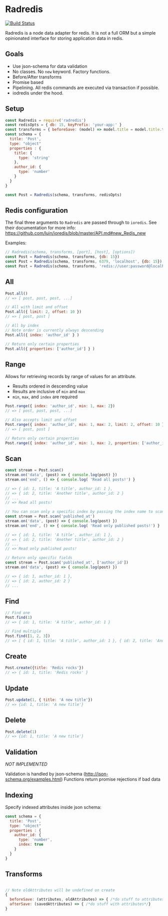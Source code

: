 # Radredis

[![Build Status](https://travis-ci.org/bustlelabs/radredis.svg)](https://travis-ci.org/bustlelabs/radredis)

Radredis is a node data adapter for redis.
It is not a full ORM but a simple opinionated interface for storing application data in redis.  

## Goals

- Use json-schema for data validation
- No classes. No `new` keyword. Factory functions.
- Before/After transforms
- Promise based
- Pipelining. All redis commands are executed via transaction if possible.
- iodredis under the hood.

## Setup

``` js
const Radredis = require('radredis')
const redisOpts = { db: 15, keyPrefix: 'your-app:' }
const transforms = { beforeSave: (model) => model.title = model.title.toLowerCase() }
const schema = {  
  title: 'Post',
  type: "object"
  properties : {
    title: {
      type: 'string'
    },
    author_id: {
      type: 'number'
    }
  }
}

const Post = Radredis(schema, transforms, redisOpts)
```

## Redis configuration

The final three arguments to `Radredis` are passed through to `ioredis`. See their documentation for more info: https://github.com/luin/ioredis/blob/master/API.md#new_Redis_new

Examples:

``` js
// Radredis(schema, transforms, [port], [host], [options])
const Post = Radredis(schema, transforms, {db: 15})
const Post = Radredis(schema, transforms, 6379, 'localhost', {db: 15})
const Post = Radredis(schema, transforms, 'redis://user:password@localhost:6379/15')
```

## All

``` js
Post.all()
// => [ post, post, post, ...]

// All with limit and offset
Post.all({ limit: 2, offset: 10 })
// => [ post, post ]

// All by index
// Note order is currently always descending
Post.all({ index: 'author_id' } )

// Return only certain properties
Post.all({ properties: ['author_id'] } )
```

## Range

Allows for retrieving records by range of values for an attribute.
- Results ordered in descending value
- Results are inclusive of `min` and `max`
- `min`, `max`, and `index` are required

``` js
Post.range({ index: 'author_id', min: 1, max: 2})
// => [ post, post, post, ...]

// Also accepts limit and offset
Post.range({ index: 'author_id', min: 1, max: 2, limit: 2, offset: 10 })
// => [ post, post ]

// Return only certain properties
Post.range({ index: 'author_id', min: 1, max: 2, properties: ['author_id'] })
```

## Scan

``` js
const stream = Post.scan()
stream.on('data', (post) => { console.log(post) })
stream.on('end', () => { console.log( 'Read all posts!') }

// => { id: 1, title: 'A title', author_id: 1 },
// => { id: 2, title: 'Another title', author_id: 2 }
// ...
// => Read all posts!

// You can scan only a specific index by passing the index name to scan
const stream = Post.scan('published_at')
stream.on('data', (post) => { console.log(post) })
stream.on('end', () => { console.log( 'Read only published posts!') }

// => { id: 1, title: 'A title', author_id: 1 },
// => { id: 2, title: 'Another title', author_id: 2 }
// ...
// => Read only published posts!
```

``` js
// Return only specific fields
const stream = Post.scan('published_at', ['author_id'])
stream.on('data', (post) => { console.log(post) })

// => { id: 1, author_id: 1 },
// => { id: 2, author_id: 2 }
// ...
```


## Find


``` js
// Find one
Post.find(1)
// => { id: 1, title: 'A title', author_id: 1 }

// Find multiple
Post.find([1, 2, 3])
// => [ { id: 1, title: 'A title', author_id: 1 }, { id: 2, title: 'Another title', author_id: 2 } ]
```

## Create

``` js
Post.create({title: 'Redis rocks'})
// => { id: 1, title: 'Redis rocks' }

```

## Update

``` js
Post.update(1, { title: 'A new title'})
// => {id: 1, title: 'A new title'}
```

## Delete

``` js
Post.delete(1)
// => {id: 1, title: 'A new title'}
```

## Validation

*NOT IMPLEMENTED*

Validation is handled by json-schema (http://json-schema.org/examples.html)
Functions return promise rejections if bad data

## Indexing

Specify indexed attributes inside json schema:
``` js
const schema = {  
  title: 'Post',
  type: "object"
  properties : {
    author_id: {
      type: 'number',
      index: true
    }
  }
}
```


## Transforms


``` js

// Note oldAttributes will be undefined on create
{
  beforeSave: (attributes, oldAttributes) => { /*do stuff to attributes*/},
  afterSave: (savedAttributes) => { /*do stuff with attributes*/}
}
```

